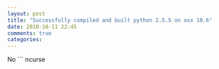 ```yaml
---
layout: post
title: "Successfully compiled and built python 2.5.5 on osx 10.6"
date: 2010-10-11 22:45
comments: true
categories: 
---
```


No ```
ncurse
``` lib


